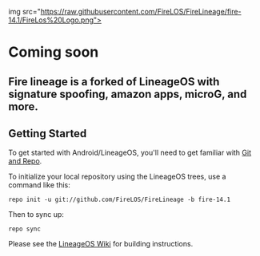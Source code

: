 img src="https://raw.githubusercontent.com/FireLOS/FireLineage/fire-14.1/FireLos%20Logo.png">


# Coming soon
Fire lineage is a forked of LineageOS with signature spoofing, amazon apps, microG, and more.
------------------


Getting Started
---------------

To get started with Android/LineageOS, you'll need to get
familiar with [Git and Repo](https://source.android.com/source/using-repo.html).

To initialize your local repository using the LineageOS trees, use a command like this:

    repo init -u git://github.com/FireLOS/FireLineage -b fire-14.1

Then to sync up:

    repo sync

Please see the [LineageOS Wiki](https://wiki.lineageos.org/) for building instructions.


